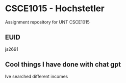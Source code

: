 # CSCE1015 - Hochstetler
Assignment repository for UNT CSCE1015
## EUID
js2691
## Cool things I have done with chat gpt
Ive searched different incomes
